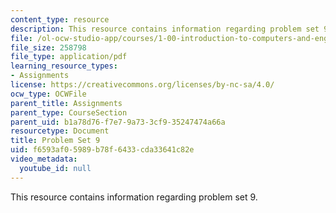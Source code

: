 ```yaml
---
content_type: resource
description: This resource contains information regarding problem set 9.
file: /ol-ocw-studio-app/courses/1-00-introduction-to-computers-and-engineering-problem-solving-spring-2012/f6593af05989b78f6433cda33641c82e_MIT1_00S12_PS_9.pdf
file_size: 258798
file_type: application/pdf
learning_resource_types:
- Assignments
license: https://creativecommons.org/licenses/by-nc-sa/4.0/
ocw_type: OCWFile
parent_title: Assignments
parent_type: CourseSection
parent_uid: b1a78d76-f7e7-9a73-3cf9-35247474a66a
resourcetype: Document
title: Problem Set 9
uid: f6593af0-5989-b78f-6433-cda33641c82e
video_metadata:
  youtube_id: null
---
```

This resource contains information regarding problem set 9.
